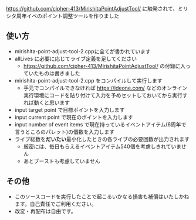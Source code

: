 https://github.com/cipher-413/MirishitaPointAdjustTool/ に触発されて、ミリシタ周年イベのポイント調整ツールを作りました

## 使い方
- mirishita-point-adjust-tool-2.cppに全てが書かれています
- allLives に必要に応じてライブ定義を足してください
  - https://github.com/cipher-413/MirishitaPointAdjustTool/ の付録に入っていたものは書きました
- mirishita-point-adjust-tool-2.cpp をコンパイルして実行します
  - 手元でコンパイルできなければ https://ideone.com/ などのオンライン実行環境にコードを貼り付けて入力を予めセットしておいてから実行すれば動くと思います
- input target point で目標ポイントを入力します
- input current point で現在のポイントを入力します
- input number of event items で現在持っているイベントアイテム(6周年で言うところのパレット)の個数を入力します
- ライブ総数を**だいたい**最小化したときの各ライブの必要回数が出力されます
  - 厳密には、毎日もらえるイベントアイテム540個を考慮しきれていません
  - あとブーストも考慮していません

## その他
- このソースコードを実行したことで起こるいかなる損害も補償はいたしかねます。自己責任でご利用ください。
- 改変・再配布は自由です。
